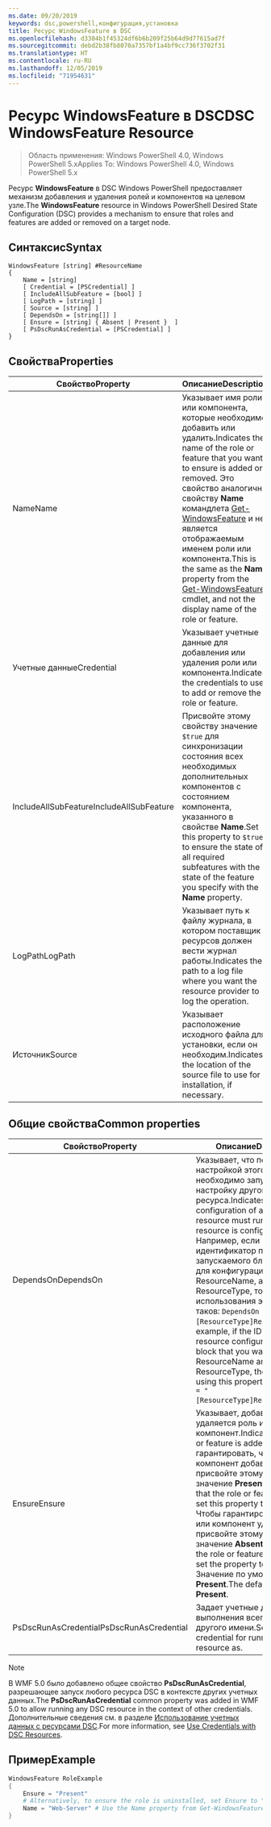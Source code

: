 ```yaml
---
ms.date: 09/20/2019
keywords: dsc,powershell,конфигурация,установка
title: Ресурс WindowsFeature в DSC
ms.openlocfilehash: d3384b1f45324df6b6b209f25b64d9d77615ad7f
ms.sourcegitcommit: debd2b38fb8070a7357bf1a4bf9cc736f3702f31
ms.translationtype: HT
ms.contentlocale: ru-RU
ms.lasthandoff: 12/05/2019
ms.locfileid: "71954631"
---
```

# <a name="dsc-windowsfeature-resource"></a><span data-ttu-id="6c44b-103">Ресурс WindowsFeature в DSC</span><span class="sxs-lookup"><span data-stu-id="6c44b-103">DSC WindowsFeature Resource</span></span>

> <span data-ttu-id="6c44b-104">Область применения: Windows PowerShell 4.0, Windows PowerShell 5.x</span><span class="sxs-lookup"><span data-stu-id="6c44b-104">Applies To: Windows PowerShell 4.0, Windows PowerShell 5.x</span></span>

<span data-ttu-id="6c44b-105">Ресурс **WindowsFeature** в DSC Windows PowerShell предоставляет механизм добавления и удаления ролей и компонентов на целевом узле.</span><span class="sxs-lookup"><span data-stu-id="6c44b-105">The **WindowsFeature** resource in Windows PowerShell Desired State Configuration (DSC) provides a mechanism to ensure that roles and features are added or removed on a target node.</span></span>

## <a name="syntax"></a><span data-ttu-id="6c44b-106">Синтаксис</span><span class="sxs-lookup"><span data-stu-id="6c44b-106">Syntax</span></span>

```Syntax
WindowsFeature [string] #ResourceName
{
    Name = [string]
    [ Credential = [PSCredential] ]
    [ IncludeAllSubFeature = [bool] ]
    [ LogPath = [string] ]
    [ Source = [string] ]
    [ DependsOn = [string[]] ]
    [ Ensure = [string] { Absent | Present }  ]
    [ PsDscRunAsCredential = [PSCredential] ]
}
```

## <a name="properties"></a><span data-ttu-id="6c44b-107">Свойства</span><span class="sxs-lookup"><span data-stu-id="6c44b-107">Properties</span></span>

|<span data-ttu-id="6c44b-108">Свойство</span><span class="sxs-lookup"><span data-stu-id="6c44b-108">Property</span></span> |<span data-ttu-id="6c44b-109">Описание</span><span class="sxs-lookup"><span data-stu-id="6c44b-109">Description</span></span> |
|---|---|
|<span data-ttu-id="6c44b-110">Name</span><span class="sxs-lookup"><span data-stu-id="6c44b-110">Name</span></span> |<span data-ttu-id="6c44b-111">Указывает имя роли или компонента, которые необходимо добавить или удалить.</span><span class="sxs-lookup"><span data-stu-id="6c44b-111">Indicates the name of the role or feature that you want to ensure is added or removed.</span></span> <span data-ttu-id="6c44b-112">Это свойство аналогично свойству **Name** командлета [Get-WindowsFeature](/powershell/module/servermanager/Get-WindowsFeature) и не является отображаемым именем роли или компонента.</span><span class="sxs-lookup"><span data-stu-id="6c44b-112">This is the same as the **Name** property from the [Get-WindowsFeature](/powershell/module/servermanager/Get-WindowsFeature) cmdlet, and not the display name of the role or feature.</span></span> |
|<span data-ttu-id="6c44b-113">Учетные данные</span><span class="sxs-lookup"><span data-stu-id="6c44b-113">Credential</span></span> |<span data-ttu-id="6c44b-114">Указывает учетные данные для добавления или удаления роли или компонента.</span><span class="sxs-lookup"><span data-stu-id="6c44b-114">Indicates the credentials to use to add or remove the role or feature.</span></span> |
|<span data-ttu-id="6c44b-115">IncludeAllSubFeature</span><span class="sxs-lookup"><span data-stu-id="6c44b-115">IncludeAllSubFeature</span></span> |<span data-ttu-id="6c44b-116">Присвойте этому свойству значение `$true` для синхронизации состояния всех необходимых дополнительных компонентов с состоянием компонента, указанного в свойстве **Name**.</span><span class="sxs-lookup"><span data-stu-id="6c44b-116">Set this property to `$true` to ensure the state of all required subfeatures with the state of the feature you specify with the **Name** property.</span></span> |
|<span data-ttu-id="6c44b-117">LogPath</span><span class="sxs-lookup"><span data-stu-id="6c44b-117">LogPath</span></span> |<span data-ttu-id="6c44b-118">Указывает путь к файлу журнала, в котором поставщик ресурсов должен вести журнал работы.</span><span class="sxs-lookup"><span data-stu-id="6c44b-118">Indicates the path to a log file where you want the resource provider to log the operation.</span></span> |
|<span data-ttu-id="6c44b-119">Источник</span><span class="sxs-lookup"><span data-stu-id="6c44b-119">Source</span></span> |<span data-ttu-id="6c44b-120">Указывает расположение исходного файла для установки, если он необходим.</span><span class="sxs-lookup"><span data-stu-id="6c44b-120">Indicates the location of the source file to use for installation, if necessary.</span></span> |

## <a name="common-properties"></a><span data-ttu-id="6c44b-121">Общие свойства</span><span class="sxs-lookup"><span data-stu-id="6c44b-121">Common properties</span></span>

|<span data-ttu-id="6c44b-122">Свойство</span><span class="sxs-lookup"><span data-stu-id="6c44b-122">Property</span></span> |<span data-ttu-id="6c44b-123">Описание</span><span class="sxs-lookup"><span data-stu-id="6c44b-123">Description</span></span> |
|---|---|
|<span data-ttu-id="6c44b-124">DependsOn</span><span class="sxs-lookup"><span data-stu-id="6c44b-124">DependsOn</span></span> |<span data-ttu-id="6c44b-125">Указывает, что перед настройкой этого ресурса необходимо запустить настройку другого ресурса.</span><span class="sxs-lookup"><span data-stu-id="6c44b-125">Indicates that the configuration of another resource must run before this resource is configured.</span></span> <span data-ttu-id="6c44b-126">Например, если идентификатор первого запускаемого блока сценария для конфигурации ресурса — ResourceName, а его тип — ResourceType, то синтаксис использования этого свойства таков: `DependsOn = "[ResourceType]ResourceName"`.</span><span class="sxs-lookup"><span data-stu-id="6c44b-126">For example, if the ID of the resource configuration script block that you want to run first is ResourceName and its type is ResourceType, the syntax for using this property is `DependsOn = "[ResourceType]ResourceName"`.</span></span> |
|<span data-ttu-id="6c44b-127">Ensure</span><span class="sxs-lookup"><span data-stu-id="6c44b-127">Ensure</span></span> |<span data-ttu-id="6c44b-128">Указывает, добавляется или удаляется роль или компонент.</span><span class="sxs-lookup"><span data-stu-id="6c44b-128">Indicates if the role or feature is added.</span></span> <span data-ttu-id="6c44b-129">Чтобы гарантировать, что роль или компонент добавлены, присвойте этому свойству значение **Present**.</span><span class="sxs-lookup"><span data-stu-id="6c44b-129">To ensure that the role or feature is added, set this property to **Present**.</span></span> <span data-ttu-id="6c44b-130">Чтобы гарантировать, что роль или компонент удалены, присвойте этому свойству значение **Absent**.</span><span class="sxs-lookup"><span data-stu-id="6c44b-130">To ensure that the role or feature is removed, set the property to **Absent**.</span></span> <span data-ttu-id="6c44b-131">Значение по умолчанию — **Present**.</span><span class="sxs-lookup"><span data-stu-id="6c44b-131">The default value is **Present**.</span></span> |
|<span data-ttu-id="6c44b-132">PsDscRunAsCredential</span><span class="sxs-lookup"><span data-stu-id="6c44b-132">PsDscRunAsCredential</span></span> |<span data-ttu-id="6c44b-133">Задает учетные данные для выполнения всего ресурса от другого имени.</span><span class="sxs-lookup"><span data-stu-id="6c44b-133">Sets the credential for running the entire resource as.</span></span> |

> [!NOTE]
> <span data-ttu-id="6c44b-134">В WMF 5.0 было добавлено общее свойство **PsDscRunAsCredential**, разрешающее запуск любого ресурса DSC в контексте других учетных данных.</span><span class="sxs-lookup"><span data-stu-id="6c44b-134">The **PsDscRunAsCredential** common property was added in WMF 5.0 to allow running any DSC resource in the context of other credentials.</span></span> <span data-ttu-id="6c44b-135">Дополнительные сведения см. в разделе [Использование учетных данных с ресурсами DSC](../../../configurations/runasuser.md).</span><span class="sxs-lookup"><span data-stu-id="6c44b-135">For more information, see [Use Credentials with DSC Resources](../../../configurations/runasuser.md).</span></span>

## <a name="example"></a><span data-ttu-id="6c44b-136">Пример</span><span class="sxs-lookup"><span data-stu-id="6c44b-136">Example</span></span>

```powershell
WindowsFeature RoleExample
{
    Ensure = "Present"
    # Alternatively, to ensure the role is uninstalled, set Ensure to "Absent"
    Name = "Web-Server" # Use the Name property from Get-WindowsFeature
}
```